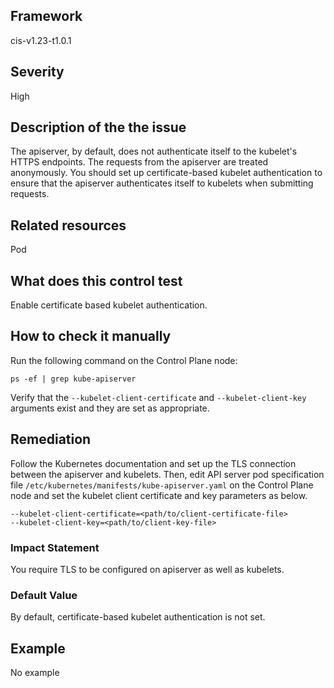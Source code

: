 ## Framework
cis-v1.23-t1.0.1
 
## Severity
High

## Description of the the issue
The apiserver, by default, does not authenticate itself to the kubelet's HTTPS endpoints. The requests from the apiserver are treated anonymously. You should set up certificate-based kubelet authentication to ensure that the apiserver authenticates itself to kubelets when submitting requests.
 
## Related resources
Pod
 
## What does this control test
Enable certificate based kubelet authentication.
 
## How to check it manually
Run the following command on the Control Plane node:

 
```
ps -ef | grep kube-apiserver

```
 Verify that the `--kubelet-client-certificate` and `--kubelet-client-key` arguments exist and they are set as appropriate.
## Remediation
Follow the Kubernetes documentation and set up the TLS connection between the apiserver and kubelets. Then, edit API server pod specification file `/etc/kubernetes/manifests/kube-apiserver.yaml` on the Control Plane node and set the kubelet client certificate and key parameters as below.

 
```
--kubelet-client-certificate=<path/to/client-certificate-file>
--kubelet-client-key=<path/to/client-key-file>

```
 
### Impact Statement
You require TLS to be configured on apiserver as well as kubelets.
### Default Value
By default, certificate-based kubelet authentication is not set.
## Example
No example
